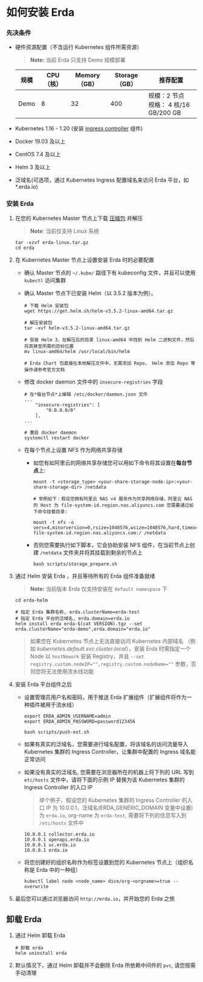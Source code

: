 # 如何安装 Erda 

### 先决条件

- 硬件资源配置（不含运行 Kubernetes 组件所需资源）

  > **Note:** 当前 Erda 只支持 Demo 规模部署

  | 规模 | CPU（核） | Memory（GB） | Storage（GB） | 推荐配置                                   |
  | ---- | --------- | ------------ | ------------- | ------------------------------------------ |
  | Demo | 8         | 32           | 400           | 规模：2 节点 <br/>规格： 4 核/16 GB/200 GB |

- Kubernetes 1.16 - 1.20 (安装 [ingress controller](https://kubernetes.io/zh/docs/concepts/services-networking/ingress-controllers/) 组件)

- Docker 19.03 及以上

- CentOS 7.4 及以上

- Helm 3 及以上

- 泛域名(可选项，通过 Kubernetes Ingress 配置域名来访问 Erda 平台，如 *.erda.io)



### 安装 Erda

1. 在您的 Kubernetes Master 节点上下载 [压缩包](https://github.com/erda-project/erda/releases) 并解压
	
   > **Note**: 当前仅支持 Linux 系统
   
   ```shell
   tar -xzvf erda-linux.tar.gz
   cd erda
   ```

2. 在 Kubernetes Master 节点上设置安装 Erda 时的必要配置

   - 确认 Master 节点的 `~/.kube/` 路径下有 kubeconfig 文件，并且可以使用 `kubectl` 访问集群

   - 确认 Master 节点下已安装 Helm（以 3.5.2 版本为例）。

     ```shell
     # 下载 Helm 安装包
     wget https://get.helm.sh/helm-v3.5.2-linux-amd64.tar.gz
     
     # 解压安装包
     tar -xvf helm-v3.5.2-linux-amd64.tar.gz
     
     # 安装 Helm 3，在解压后的目录 linux-amd64 中找到 Helm 二进制文件，然后将其移至所需的目标位置
     mv linux-amd64/helm /usr/local/bin/helm
     
     # Erda Chart 包直接在本地解压文件中，无需添加 Repo， Helm 添加 Repo 等操作请参考官方文档  
     ```

   - 修改 docker daemon 文件中的 `insecure-registries` 字段

      ```shell
      # 在*每台节点*上编辑 /etc/docker/daemon.json 文件
      ...
          "insecure-registries": [
              "0.0.0.0/0"
          ],
      ...
      
      # 重启 docker daemon
      systemctl restart docker
      ```

   - 在每个节点上设置 NFS 作为网络共享存储

      - 如您有如阿里云的网络共享存储您可以用如下命令将其设置在**每台节点**上:
      
        ```shell
        mount -t <storage_type> <your-share-storage-node-ip>:<your-share-storage-dir> /netdata
        
        # 举例如下：假设您拥有阿里云 NAS v4 服务作为共享网络存储，阿里云 NAS 的 Host 为 file-system-id.region.nas.aliyuncs.com 您需要通过如下命令挂载目录:
        
        mount -t nfs -o vers=4,minorversion=0,rsize=1048576,wsize=1048576,hard,timeo=600,retrans=2,noresvport file-system-id.region.nas.aliyuncs.com:/ /netdata  
        ```

      - 否则您需要执行如下脚本，它会协助安装 NFS 组件，在当前节点上创建 `/netdata` 文件夹并将其挂载到剩余的节点上

        ```shell
        bash scripts/storage_prepare.sh
        ```

3. 通过 Helm 安装 Erda ，并且等待所有的 Erda 组件准备就绪

   > **Note:**  当前版本 Erda 仅支持安装在 `default namespace` 下

   ```shell
   cd erda-helm
   
   # 指定 Erda 集群名称, erda.clusterName=erda-test
   # 指定 Erda 平台的泛域名, erda.domain=erda.io
   helm install erda erda-$(cat VERSION).tgz --set erda.clusterName="erda-demo",erda.domain="erda.io"
   ```

   > 如果您在 Kubernetes 节点上无法直接访问 Kubernetes 内部域名 （例如 *kubernetes.default.svc.cluster.local*），安装 Erda 时需指定一个 Node 以 `hostNework` 安装 Registry，并且 `--set registry.custom.nodeIP="",registry.custom.nodeName=""`  参数，否则您将无法使用流水线功能

4. 安装 Erda 平台组件之后

   - 设置管理员用户名和密码，用于推送 Erda 扩展组件（扩展组件将作为一种插件被用于流水线）

     ```shell
     export ERDA_ADMIN_USERNAME=admin
     export ERDA_ADMIN_PASSWORD=password123456
     
     bash scripts/push-ext.sh
     ```
     
   - 如果有真实的泛域名，您需要进行域名配置，将该域名的访问流量导入 Kubernetes 集群的 Ingress Controller，让集群中配置的 Ingress 域名能正常访问

   - 如果没有真实的泛域名, 您需要在浏览器所在的机器上将下列的 URL 写到 `etc/hosts` 文件中，请将下面的示例 IP 替换为该 Kubernetes 集群的 Ingress Controller 的入口 IP

     > 举个例子，假设您的 Kubernetes 集群的 Ingress Controller 的入口 IP 为 10.0.0.1，泛域名(ERDA_GENERIC_DOMAIN 变量中设置)为 `erda.io`, org-name 为 `erda-test`, 需要将下列的信息写入到 `/etc/hosts` 文件中

     ```shell
     10.0.0.1 collector.erda.io
     10.0.0.1 openapi.erda.io
     10.0.0.1 uc.erda.io
     10.0.0.1 erda.io
     ```
     
   - 将您创建好的组织名称作为标签设置到您的 Kubernetes 节点上（组织名称是 Erda 中的一种组）

     ```shell
     kubectl label node <node_name> dice/org-<orgname>=true --overwrite
     ```

5. 最后您可以通过浏览器访问 `http://erda.io`，并开始您的 Erda 之旅

## 卸载 Erda

1. 通过 Helm 卸载 Erda

   ```shell
   # 卸载 erda
   helm uninstall erda 
   ```
   
2. 默认情况下，通过 Helm 卸载并不会删除 Erda 所依赖中间件的 `pvc`, 请您按需手动清理





